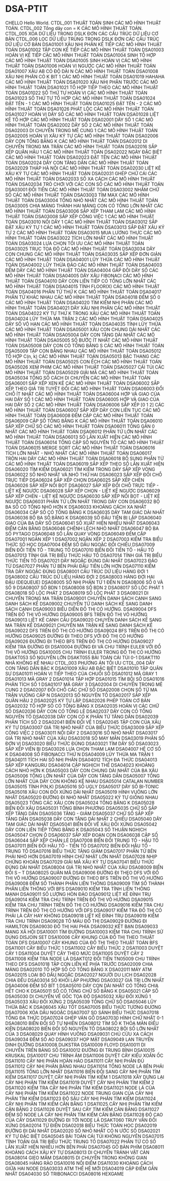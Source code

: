 # DSA-PTIT
CHELLO	Hello World.
CTDL_001	THUẬT TOÁN SINH	CÁC MÔ HÌNH THUẬT TOÁN.
CTDL_002	Tổng dãy con = K	CÁC MÔ HÌNH THUẬT TOÁN.
CTDL_005	XÓA DỮ LIỆU TRONG DSLK ĐƠN	CÁC CẤU TRÚC DỮ LIỆU CƠ BẢN
CTDL_006	LỌC DỮ LIỆU TRÙNG TRONG DSLK ĐƠN	CÁC CẤU TRÚC DỮ LIỆU CƠ BẢN
DSA01001	XÂU NHỊ PHÂN KẾ TIẾP	CÁC MÔ HÌNH THUẬT TOÁN
DSA01002	TẬP CON KẾ TIẾP	CÁC MÔ HÌNH THUẬT TOÁN
DSA01003	HOÁN VỊ KẾ TIẾP	CÁC MÔ HÌNH THUẬT TOÁN
DSA01004	SINH TỔ HỢP	CÁC MÔ HÌNH THUẬT TOÁN
DSA01005	SINH HOÁN VỊ	CÁC MÔ HÌNH THUẬT TOÁN
DSA01006	HOÁN VỊ NGƯỢC	CÁC MÔ HÌNH THUẬT TOÁN
DSA01007	XÂU AB CÓ ĐỘ DÀI N	CÁC MÔ HÌNH THUẬT TOÁN
DSA01008	XÂU NHỊ PHÂN CÓ K BIT 1	CÁC MÔ HÌNH THUẬT TOÁN
DSA01019	HAHAHA	CÁC MÔ HÌNH THUẬT TOÁN
DSA01020	XÂU NHỊ PHÂN TRƯỚC	CÁC MÔ HÌNH THUẬT TOÁN
DSA01021	TỔ HỢP TIẾP THEO	CÁC MÔ HÌNH THUẬT TOÁN
DSA01022	SỐ THỨ TỰ HOÁN VỊ	CÁC MÔ HÌNH THUẬT TOÁN
DSA01023	SỐ THỨ TỰ TỔ HỢP	CÁC MÔ HÌNH THUẬT TOÁN
DSA01024	ĐẶT TÊN - 1	CÁC MÔ HÌNH THUẬT TOÁN
DSA01025	ĐẶT TÊN - 2	CÁC MÔ HÌNH THUẬT TOÁN
DSA01026	PHÁT LỘC	CÁC MÔ HÌNH THUẬT TOÁN
DSA01027	HOÁN VỊ DÃY SỐ	CÁC MÔ HÌNH THUẬT TOÁN
DSA01028	LIỆT KÊ TỔ HỢP	CÁC MÔ HÌNH THUẬT TOÁN
DSA02001	DÃY SỐ 1	CÁC MÔ HÌNH THUẬT TOÁN
DSA02002	DÃY SỐ 2	CÁC MÔ HÌNH THUẬT TOÁN
DSA02003	DI CHUYỂN TRONG MÊ CUNG 1	CÁC MÔ HÌNH THUẬT TOÁN
DSA02005	HOÁN VỊ XÂU KÝ TỰ	CÁC MÔ HÌNH THUẬT TOÁN
DSA02006	DÃY CON TỔNG BẰNG K	CÁC MÔ HÌNH THUẬT TOÁN
DSA02012	DI CHUYỂN TRONG MA TRẬN	CÁC MÔ HÌNH THUẬT TOÁN
DSA02016	SẮP XẾP QUÂN HẬU 1	CÁC MÔ HÌNH THUẬT TOÁN
DSA02022	NGÀY ĐẶC BIỆT	CÁC MÔ HÌNH THUẬT TOÁN
DSA02023	ĐẶT TÊN	CÁC MÔ HÌNH THUẬT TOÁN
DSA02024	DÃY CON TĂNG DẦN	CÁC MÔ HÌNH THUẬT TOÁN
DSA02029	THÁP HÀ NỘI	CÁC MÔ HÌNH THUẬT TOÁN
DSA02030	LIỆT KÊ XÂU KÝ TỰ	CÁC MÔ HÌNH THUẬT TOÁN
DSA02031	GHÉP CHỮ CÁI	CÁC MÔ HÌNH THUẬT TOÁN
DSA02033	SỐ XA CÁCH	CÁC MÔ HÌNH THUẬT TOÁN
DSA02034	TRÒ CHƠI VỚI CÁC CON SỐ	CÁC MÔ HÌNH THUẬT TOÁN
DSA03001	ĐỔI TIỀN	CÁC MÔ HÌNH THUẬT TOÁN
DSA03002	NHẦM CHỮ SỐ	CÁC MÔ HÌNH THUẬT TOÁN
DSA03003	TÌM MAX	CÁC MÔ HÌNH THUẬT TOÁN
DSA03004	TỔNG NHỎ NHẤT	CÁC MÔ HÌNH THUẬT TOÁN
DSA03005	CHIA MẢNG THÀNH HAI MẢNG CON CÓ TỔNG LỚN NHẤT	CÁC MÔ HÌNH THUẬT TOÁN
DSA03006	SẮP XẾP THAM LAM	CÁC MÔ HÌNH THUẬT TOÁN
DSA03008	SẮP XẾP CÔNG VIỆC 1	CÁC MÔ HÌNH THUẬT TOÁN
DSA03010	NỐI DÂY 1	CÁC MÔ HÌNH THUẬT TOÁN
DSA03012	SẮP ĐẶT XÂU KÝ TỰ 1	CÁC MÔ HÌNH THUẬT TOÁN
DSA03013	SẮP ĐẶT XÂU KÝ TỰ 2	CÁC MÔ HÌNH THUẬT TOÁN
DSA03015	MUA LƯƠNG THỰC	CÁC MÔ HÌNH THUẬT TOÁN
DSA03022	TÍCH LỚN NHẤT	CÁC MÔ HÌNH THUẬT TOÁN
DSA03024	LỰA CHỌN TỐI ƯU	CÁC MÔ HÌNH THUẬT TOÁN
DSA03025	TRỤC TỌA ĐỘ	CÁC MÔ HÌNH THUẬT TOÁN
DSA03034	DÃY CON CHUNG	CÁC MÔ HÌNH THUẬT TOÁN
DSA03035	SẮP XẾP ĐƠN GIẢN	CÁC MÔ HÌNH THUẬT TOÁN
DSA04001	LŨY THỪA	CÁC MÔ HÌNH THUẬT TOÁN
DSA04002	LŨY THỪA ĐẢO	CÁC MÔ HÌNH THUẬT TOÁN
DSA04003	ĐẾM DÃY	CÁC MÔ HÌNH THUẬT TOÁN
DSA04004	GẤP ĐÔI DÃY SỐ	CÁC MÔ HÌNH THUẬT TOÁN
DSA04005	DÃY XÂU FIBONACI	CÁC MÔ HÌNH THUẬT TOÁN
DSA04010	DÃY CON LIÊN TIẾP CÓ TỔNG LỚN NHẤT	CÁC MÔ HÌNH THUẬT TOÁN
DSA04015	TÍNH FLOOR(X)	CÁC MÔ HÌNH THUẬT TOÁN
DSA04016	PHẦN TỬ THỨ K	CÁC MÔ HÌNH THUẬT TOÁN
DSA04017	PHẦN TỬ KHÁC NHAU	CÁC MÔ HÌNH THUẬT TOÁN
DSA04018	ĐẾM SỐ 0	CÁC MÔ HÌNH THUẬT TOÁN
DSA04020	TÌM KIẾM NHỊ PHÂN	CÁC MÔ HÌNH THUẬT TOÁN
DSA04021	DÃY XÂU NHỊ PHÂN	CÁC MÔ HÌNH THUẬT TOÁN
DSA04022	KÝ TỰ THỨ K TRONG XÂU	CÁC MÔ HÌNH THUẬT TOÁN
DSA04024	LŨY THỪA MA TRẬN 2	CÁC MÔ HÌNH THUẬT TOÁN
DSA04025	DÃY SỐ VÔ HẠN	CÁC MÔ HÌNH THUẬT TOÁN
DSA04035	TÍNH LŨY THỪA	CÁC MÔ HÌNH THUẬT TOÁN
DSA05001	XÂU CON CHUNG DÀI NHẤT	CÁC MÔ HÌNH THUẬT TOÁN
DSA05004	DÃY CON TĂNG DÀI NHẤT	CÁC MÔ HÌNH THUẬT TOÁN
DSA05005	SỐ BƯỚC ÍT NHẤT	CÁC MÔ HÌNH THUẬT TOÁN
DSA05008	DÃY CON CÓ TỔNG BẰNG S	CÁC MÔ HÌNH THUẬT TOÁN
DSA05009	TẬP CON BẰNG NHAU	CÁC MÔ HÌNH THUẬT TOÁN
DSA05012	TỔ HỢP C(n, k)	CÁC MÔ HÌNH THUẬT TOÁN
DSA05013	BẬC THANG	CÁC MÔ HÌNH THUẬT TOÁN
DSA05025	CON ẾCH	CÁC MÔ HÌNH THUẬT TOÁN
DSA05026	XEM PHIM	CÁC MÔ HÌNH THUẬT TOÁN
DSA05027	CÁI TÚI	CÁC MÔ HÌNH THUẬT TOÁN
DSA05029	GIẢI MÃ	CÁC MÔ HÌNH THUẬT TOÁN
DSA05034	TỔNG SỐ CÁCH DI CHUYỂN	CÁC MÔ HÌNH THUẬT TOÁN
DSA06001	SẮP XẾP XEN KẼ	CÁC MÔ HÌNH THUẬT TOÁN
DSA06002	SẮP XẾP THEO GIÁ TRỊ TUYỆT ĐỐI	CÁC MÔ HÌNH THUẬT TOÁN
DSA06003	ĐỔI CHỖ ÍT NHẤT	CÁC MÔ HÌNH THUẬT TOÁN
DSA06004	HỢP VÀ GIAO CỦA HAI DÃY SỐ 1	CÁC MÔ HÌNH THUẬT TOÁN
DSA06005	HỢP VÀ GIAO CỦA HAI DÃY SỐ 2	CÁC MÔ HÌNH THUẬT TOÁN
DSA06006	SẮP XẾP [0 1 2]	CÁC MÔ HÌNH THUẬT TOÁN
DSA06007	SẮP XẾP DÃY CON LIÊN TỤC	CÁC MÔ HÌNH THUẬT TOÁN
DSA06008	ĐẾM CẶP	CÁC MÔ HÌNH THUẬT TOÁN
DSA06009	CẶP SỐ TỔNG BẰNG K	CÁC MÔ HÌNH THUẬT TOÁN
DSA06010	SẮP XẾP CHỮ SỐ	CÁC MÔ HÌNH THUẬT TOÁN
DSA06011	TỔNG GẦN 0 NHẤT	CÁC MÔ HÌNH THUẬT TOÁN
DSA06012	PHẦN TỬ LỚN NHẤT	CÁC MÔ HÌNH THUẬT TOÁN
DSA06013	SỐ LẦN XUẤT HIỆN	CÁC MÔ HÌNH THUẬT TOÁN
DSA06014	TỔNG CẶP SỐ NGUYÊN TỐ	CÁC MÔ HÌNH THUẬT TOÁN
DSA06015	MERGE SORT	CÁC MÔ HÌNH THUẬT TOÁN
DSA06016	TÍCH LỚN NHẤT - NHỎ NHẤT	CÁC MÔ HÌNH THUẬT TOÁN
DSA06017	TRỘN HAI DÃY	CÁC MÔ HÌNH THUẬT TOÁN
DSA06018	BỔ SUNG PHẦN TỬ	CÁC MÔ HÌNH THUẬT TOÁN
DSA06019	SẮP XẾP THEO SỐ LẦN XUẤT HIỆN
DSA06020	TÌM KIẾM
DSA06021	TÌM KIẾM TRONG DÃY SẮP XẾP VÒNG
DSA06022	SỐ NHỎ NHẤT VÀ NHỎ THỨ HAI
DSA06023	SẮP XẾP ĐỔI CHỖ TRỰC TIẾP
DSA06024	SẮP XẾP CHỌN
DSA06025	SẮP XẾP CHÈN
DSA06026	SẮP XẾP NỔI BỌT
DSA06027	SẮP XẾP ĐỔI CHỖ TRỰC TIẾP - LIỆT KÊ NGƯỢC
DSA06028	SẮP XẾP CHỌN - LIỆT KÊ NGƯỢC
DSA06029	SẮP XẾP CHÈN - LIỆT KÊ NGƯỢC
DSA06030	SẮP XẾP NỔI BỌT - LIỆT KÊ NGƯỢC
DSA06031	PHẦN TỬ LỚN NHẤT TRONG DÃY CON
DSA06032	BỘ BA SỐ CÓ TỔNG NHỎ HƠN K
DSA06033	KHOẢNG CÁCH XA NHẤT
DSA06034	CẶP SỐ CÓ TỔNG BẰNG K
DSA06035	DÃY TAM GIÁC DÀI NHẤT
DSA06036	BỘ BA SỐ BẰNG K
DSA06039	SỐ ĐẦU TIÊN BỊ LẶP
DSA06040	GIAO CỦA BA DÃY SỐ
DSA06041	SỐ XUẤT HIỆN NHIỀU NHẤT
DSA06043	ĐIỂM CÂN BẰNG
DSA06046	CHÊNH LỆCH NHỎ NHẤT
DSA06047	BỘ BA SỐ PYTAGO
DSA06048	SỐ LẦN QUAY VÒNG
DSA06049	ĐẾM CẶP
DSA07001	NGĂN XẾP 1
DSA07002	NGĂN XẾP 2
DSA07003	KIỂM TRA BIỂU THỨC SỐ HỌC
DSA07004	ĐẾM SỐ DẤU NGOẶC ĐỔI CHIỀU
DSA07009	BIẾN ĐỔI TIỀN TỐ - TRUNG TỐ
DSA07010	BIẾN ĐỐI TIỀN TỐ - HẬU TỐ
DSA07013	TÍNH GIÁ TRỊ BIỂU THỨC HẬU TỐ
DSA07014	TÍNH GIÁ TRỊ BIỂU THỨC TIỀN TỐ
DSA07021	DÃY NGOẶC ĐÚNG DÀI NHẤT
DSA07023	ĐẢO TỪ
DSA07027	PHẦN TỬ BÊN PHẢI ĐẦU TIÊN LỚN HƠN
DSA07110	KIỂM TRA DÃY NGOẶC ĐÚNG
DSA08001	CẤU TRÚC DỮ LIỆU HÀNG ĐỢI 1
DSA08002	CẤU TRÚC DỮ LIỆU HÀNG ĐỢI 2
DSA08003	HÀNG ĐỢI HAI ĐẦU (DEQUEUE)
DSA08005	SỐ NHỊ PHÂN TỪ 1 ĐẾN N
DSA08006	SỐ 0 VÀ SỐ 9
DSA08007	SỐ BDN 1
DSA08008	SỐ BDN 2
DSA08017	SỐ LỘC PHÁT 1
DSA08018	SỐ LỘC PHÁT 2
DSA08019	SỐ LỘC PHÁT 3
DSA08021	DI CHUYỂN TRONG MA TRẬN
DSA09001	CHUYỂN DANH SÁCH CẠNH SANG DANH SÁCH KỀ
DSA09002	CHUYỂN TỪ DANH SÁCH KỀ SANG DANH SÁCH CẠNH
DSA09003	BIỂU DIỄN ĐỒ THỊ CÓ HƯỚNG.
DSA09004	DFS TRÊN ĐỒ THỊ VÔ HƯỚNG
DSA09005	BFS TRÊN ĐỒ THỊ VÔ HƯỚNG
DSA09013	LIỆT KÊ CẠNH CẦU
DSA09020	CHUYỂN DANH SÁCH KỀ SANG MA TRẬN KỀ
DSA09021	CHUYỂN MA TRẬN KỀ SANG DANH SÁCH KỀ
DSA09022	DFS TRÊN ĐỒ THỊ CÓ HƯỚNG
DSA09024	BFS TRÊN ĐỒ THỊ CÓ HƯỚNG
DSA09025	ĐƯỜNG ĐI THEO DFS VỚI ĐỒ THỊ CÓ HƯỚNG
DSA09026	ĐƯỜNG ĐI THEO BFS TRÊN ĐỒ THỊ CÓ HƯỚNG
DSA09027	KIỂM TRA ĐƯỜNG ĐI
DSA10004	ĐƯỜNG ĐI VÀ CHU TRÌNH EULER VỚI ĐỒ THỊ VÔ HƯỚNG
DSA10005	CHU TRÌNH EULER TRONG ĐỒ THỊ CÓ HƯỚNG
DSAKT053	SỐ NGUYÊN LỚN
DSAKT055	BÀI TOÁN CÁI TÚI 0-1
DSAKT110	NHÀ KHÔNG KỀ NHAU
CTDL_003	PHƯƠNG ÁN TỐI ƯU
CTDL_004	DÃY CON TĂNG DẦN BẬC K
DSA01009	XÂU AB ĐẶC BIỆT
DSA01010	TẬP QUÂN SỰ
DSA01011	HOÁN VỊ TIẾP THEO CỦA CHUỖI SỐ
DSA01012	MÃ GRAY 1
DSA01013	MÃ GRAY 2
DSA01014	TẬP HỢP
DSA01015	TÌM BỘI SỐ
DSA01016	PHÂN TÍCH SỐ 1
DSA01017	MÃ GRAY 3
DSA02004	DI CHUYỂN TRONG MÊ CUNG 2
DSA02007	ĐỔI CHỖ CÁC CHỮ SỐ
DSA02008	CHỌN SỐ TỪ MA TRẬN VUÔNG CẤP N
DSA02013	SỐ NGUYÊN TỐ
DSA02017	SẮP XẾP QUÂN HẬU 2
DSA02025	KÝ TỰ LẶP
DSA02026	PHÉP TOÁN CƠ BẢN
DSA02032	TỔ HỢP SỐ CÓ TỔNG BẰNG X
DSA02035	HOÁN VỊ CÁC CHỮ SỐ
DSA02036	DÃY CON CÓ TỔNG LẺ
DSA02037	DÃY CON CÓ TỔNG NGUYÊN TỐ
DSA02038	DÃY CON CÓ K PHẦN TỬ TĂNG DẦN
DSA02039	PHÂN TÍCH SỐ 2
DSA02041	BIẾN ĐỔI VỀ 1
DSA02045	TẬP CON CỦA XÂU KÝ TỰ
DSA03007	GIÁ TRỊ NHỎ NHẤT CỦA BIỂU THỨC
DSA03009	SẮP XẾP CÔNG VIỆC 2
DSA03011	NỐI DÂY 2
DSA03016	SỐ NHỎ NHẤT
DSA03017	GIÁ TRỊ NHỎ NHẤT CỦA XÂU
DSA03018	SỐ MAY MẮN
DSA03019	PHÂN SỐ ĐƠN VỊ
DSA03020	BIỂU THỨC ĐÚNG
DSA03021	TÌM DÃY SỐ
DSA03023	SẮP XẾP VIÊN BI
DSA03026	LỰA CHỌN THAM LAM
DSA04007	HỆ CƠ SỐ K
DSA04008	SỐ FIBONACCI THỨ N
DSA04009	LŨY THỪA MA TRẬN 1
DSA04011	TÍCH HAI SỐ NHỊ PHÂN
DSA04012	TÍCH ĐA THỨC
DSA04013	SẮP XẾP KANGURU
DSA04014	CẶP NGHỊCH THẾ
DSA04023	KHOẢNG CÁCH NHỎ HƠN K
DSA05003	DÃY CON CHUNG DÀI NHẤT CỦA BA XÂU
DSA05006	TỔNG LỚN NHẤT CỦA DÃY CON TĂNG DẦN
DSA05007	TỔNG LỚN NHẤT CỦA DÃY CON KHÔNG KỀ NHAU
DSA05014	CATALAN NUMBER
DSA05015	TÍNH P(N,K)
DSA05016	SỐ UGLY
DSA05017	DÃY SỐ BI-TONIC
DSA05018	XÂU CON ĐỐI XỨNG DÀI NHẤT
DSA05019	HÌNH VUÔNG LỚN NHẤT
DSA05020	ĐƯỜNG ĐI NHỎ NHẤT
DSA05022	KÝ TỰ GIỐNG NHAU
DSA05023	TỔNG CÁC XÂU CON
DSA05024	TỔNG BẰNG K
DSA05028	BIẾN ĐỔI XÂU
DSA05031	TỔNG BÌNH PHƯƠNG
DSA05035	CHỮ SỐ SẮP XẾP TĂNG DẦN
DSA05036	TĂNG - GIẢM
DSA05037	CHỮ SỐ SẮP XẾP TĂNG DẦN
DSA05038	DÃY CON TĂNG DÀI NHẤT 2 CHIỀU
DSA05040	DÃY TAM GIÁC DÀI NHẤT
DSA05041	BIẾN ĐỔI VỀ XÂU ĐỐI XỨNG
DSA05042	DÃY CON LIÊN TIẾP TỔNG BẰNG K
DSA05043	SỐ THUẬN NGHỊCH
DSA05047	CHỌN Ô
DSA06037	SẮP XẾP ĐOẠN CON
DSA06038	CẶP SỐ
DSA06044	SẮP XẾP CHẴN LẺ
DSA07008	BIẾN ĐỔI TRUNG TỐ - HẬU TỐ
DSA07011	BIẾN ĐỔI HẬU TỐ - TIỀN TỐ
DSA07012	BIẾN ĐỔI HẬU TỐ - TRUNG TỐ
DSA07016	BIỂU THỨC TĂNG GIẢM
DSA07017	PHẦN TỬ BÊN PHẢI NHỎ HƠN
DSA07019	HÌNH CHỮ NHẬT LỚN NHẤT
DSA07028	NHỊP CHỨNG KHOÁN
DSA07029	GIẢI MÃ XÂU KÝ TỰ
DSA07041	BIỂU THỨC ĐÚNG DÀI NHẤT
DSA08004	GIÁ TRỊ NHỎ NHẤT CỦA XÂU
DSA08009	BIẾN ĐỔI S – T
DSA08025	QUÂN MÃ
DSA09006	ĐƯỜNG ĐI THEO DFS VỚI ĐỒ THỊ VÔ HƯỚNG
DSA09007	ĐƯỜNG ĐI THEO BFS TRÊN ĐỒ THỊ VÔ HƯỚNG
DSA09008	ĐẾM SỐ THÀNH PHẦN LIÊN THÔNG
DSA09009	TÌM SỐ THÀNH PHẦN LIÊN THÔNG VỚI BFS
DSA09010	KIỂM TRA TÍNH LIÊN THÔNG MẠNH
DSA09011	SỐ LƯỢNG HÒN ĐẢO
DSA09012	LIỆT KÊ ĐỈNH TRỤ
DSA09014	KIỂM TRA CHU TRÌNH TRÊN ĐỒ THỊ VÔ HƯỚNG
DSA09015	KIỂM TRA CHU TRÌNH TRÊN ĐỒ THỊ CÓ HƯỚNG
DSA09016	KIỂM TRA CHU TRÌNH TRÊN ĐỒ THỊ CÓ HƯỚNG VỚI DFS
DSA09017	KIỂM TRA ĐỒ THỊ CÓ PHẢI LÀ CÂY HAY KHÔNG
DSA09018	LIỆT KÊ ĐỈNH TRỤ
DSA09019	KIỂM TRA CHU TRÌNH
DSA09028	TÔ MÀU ĐỒ THỊ
DSA09029	ĐƯỜNG ĐI HAMILTON
DSA09030	ĐỒ THỊ HAI PHÍA
DSA09032	KẾT BẠN
DSA09033	MẠNG XÃ HỘI
DSA10001	TÌM ĐƯỜNG
DSA10003	KIỂM TRA CHU TRÌNH SỬ DỤNG DISJOIN SET
DSA10006	CÂY KHUNG CỦA ĐỒ THỊ THEO THUẬT TOÁN DFS
DSA10007	CÂY KHUNG CỦA ĐỒ THỊ THEO THUẬT TOÁN BFS
DSA11001	CÂY BIỂU THỨC 1
DSA11002	CÂY BIỂU THỨC 2
DSA11003	DUYỆT CÂY 1
DSA11004	DUYỆT CÂY THEO MỨC
DSA11005	DUYỆT CÂY 2
DSA11008	KIỂM TRA NODE LÁ
DSAKT012	ĐỔI TIỀN
TN05009	CHU TRÌNH THEO DFS
DSA01018	TẬP CON LIỀN KỀ PHÍA TRƯỚC
DSA02009	CHIA MẢNG
DSA02010	TỔ HỢP SỐ CÓ TỔNG BẰNG X
DSA02011	MÁY ATM
DSA02015	LOẠI BỎ DẤU NGOẶC
DSA02027	NGƯỜI DU LỊCH
DSA02028	CHIA ĐỀU
DSA03014	SỐ KHỐI LẬP PHƯƠNG
DSA03027	GIÁ TRỊ LỚN NHẤT
DSA04006	ĐẾM SỐ BÍT 1
DSA05010	DÃY CON DÀI NHẤT CÓ TỔNG CHIA HẾT CHO K
DSA05011	SỐ CÓ TỔNG CHỮ SỐ BẰNG K
DSA05021	CẶP SỐ
DSA05030	DI CHUYỂN VỀ GỐC TỌA ĐỘ
DSA05032	XÂU ĐỐI XỨNG 1
DSA05033	XÂU ĐỐI XỨNG 2
DSA05039	TỔNG CHỮ SỐ
DSA05046	LŨY THỪA BẬC K
DSA06045	XÂU TỐT
DSA07005	BIỂU THỨC TƯƠNG ĐƯƠNG
DSA07006	XÓA DẤU NGOẶC
DSA07007	SO SÁNH BIỂU THỨC
DSA07018	TỔNG ĐA THỨC
DSA07024	GHÉP VÁN GỖ
DSA07030	HÌNH CHỮ NHẬT 0-1
DSA08010	BIẾN ĐỔI SỐ TỰ NHIÊN
DSA08012	TÌM SỐ K THỎA MÃN ĐIỀU KIỆN
DSA08020	BIẾN ĐỔI SỐ NGUYÊN TỐ
DSA08022	BỘI SỐ LỚN NHẤT CỦA 3
DSA08029	QUAY HÌNH VUÔNG
DSA09031	CHÚ CỪU XA CÁCH
DSA09034	ĐẾM SỐ AO
DSA09037	HỌP MẶT
DSA09049	LAN TRUYỀN DINH DƯỠNG
DSA10008	DIJKSTRA
DSA10009	FLOYD
DSA10011	DI CHUYỂN TRÊN BẢNG SỐ
DSA10012	ĐƯỜNG ĐI TRUNG BÌNH
DSA10015	KRUSKAL
DSA10017	CHU TRÌNH ÂM
DSA11006	DUYỆT CÂY KIỂU XOẮN ỐC
DSA11010	CÂY NHỊ PHÂN HOÀN HẢO
DSA11011	CÂY NHỊ PHÂN ĐỦ
DSA11012	CÂY NHỊ PHÂN BẰNG NHAU
DSA11014	TỔNG NODE LÁ BÊN PHẢI
DSA11015	TỔNG LỚN NHẤT
DSA11016	BIẾN ĐỔI SANG CÂY NHỊ PHÂN TÌM KIẾM
DSA11017	DUYỆT CÂY NHỊ PHÂN TÌM KIẾM 1
DSA11018	XÂY DỰNG LẠI CÂY NHỊ PHÂN TÌM KIẾM
DSA11019	DUYỆT CÂY NHỊ PHÂN TÌM KIẾM 2
DSA11020	KIỂM TRA CÂY NHỊ PHÂN TÌM KIẾM
DSA11021	NODE LÁ CỦA CÂY NHỊ PHÂN TÌM KIẾM
DSA11022	NODE TRUNG GIAN CỦA CÂY NHỊ PHÂN TÌM KIẾM
DSA11023	ĐỘ SÂU CÂY NHỊ PHÂN TÌM KIẾM
DSA11024	CÂY NHỊ PHÂN TÌM KIẾM CÂN BẰNG 1
DSA11025	CÂY NHỊ PHÂN TÌM KIẾM CÂN BẰNG 2
DSA11026	DUYỆT SAU CÂY TÌM KIẾM CÂN BẰNG
DSA11027	ĐẾM SỐ NODE LÁ CÂY NHỊ PHÂN TÌM KIẾM CÂN BẰNG
DSA11028	ĐỘ CAO CỦA CÂY
DSA11029	ĐƯỜNG ĐI TỚI NODE LÁ
DSAKT060	TRUY VẤN ĐỐI XỨNG
DSA02014	TỪ ĐIỂN
DSA02018	BIỂU THỨC TOÁN HỌC
DSA02019	ĐƯỜNG ĐI DÀI NHẤT
DSA02020	SỐ NHỎ NHẤT CÓ N ƯỚC SỐ
DSA02021	KÝ TỰ ĐẶC BIỆT
DSA05045	BÀI TOÁN CÁI TÚI KHÔNG NGUYÊN
DSA07015	TÍNH TOÁN GIÁ TRỊ BIỂU THỨC TRUNG TỐ
DSA07022	PHẦN TỬ CÓ SỐ LẦN XUẤT HIỆN NHIỀU HƠN BÊN PHẢI
DSA07045	GÕ BÀN PHÍM
DSA08011	KHOẢNG CÁCH XÂU KÝ TỰ
DSA08013	DI CHUYỂN TRÁNH VẬT CẢN
DSA08014	GIEO MẦM
DSA08015	DI CHUYỂN TRONG KHÔNG GIAN
DSA08045	HÀNG RÀO
DSA10016	NỐI ĐIỂM
DSA11030	KHOẢNG CÁCH GIỮA HAI NODE
DSA03033	ATM THẾ HỆ MỚI
DSA04019	CẶP ĐIỂM GẦN NHẤT
DSA04030	SỐ TRIBONACCI
DSA08016	HEXGAME
